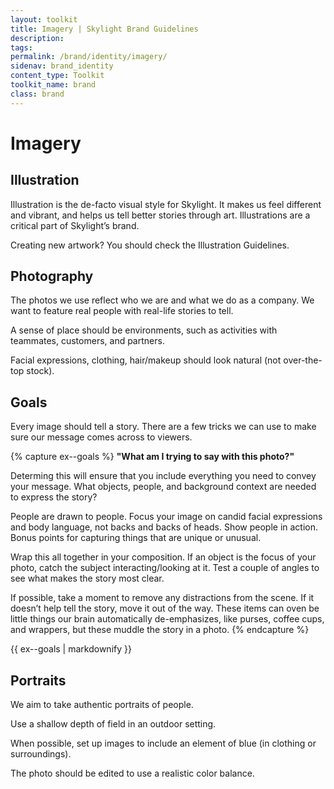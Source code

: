 ```yaml
---
layout: toolkit
title: Imagery | Skylight Brand Guidelines
description:
tags:
permalink: /brand/identity/imagery/
sidenav: brand_identity
content_type: Toolkit
toolkit_name: brand
class: brand
---
```


# Imagery

## Illustration

Illustration is the de-facto visual style for Skylight. It makes us feel different and vibrant, and helps us tell better stories through art. Illustrations are a critical part of Skylight’s brand.

Creating new artwork? You should check the Illustration Guidelines.

## Photography

The photos we use reflect who we are and what we do as a company. We want to feature real people with real-life stories to tell.

A sense of place should be environments, such as activities with teammates, customers, and partners.

Facial expressions, clothing, hair/makeup should look natural (not over-the-top stock).

## Goals

Every image should tell a story. There are a few tricks we can use to make sure our message comes across to viewers.

{% capture ex--goals %}
**"What am I trying to say with this photo?"**

Determing this will ensure that you include everything you need to convey your message. What objects, people, and background context are needed to express the story?

People are drawn to people. Focus your image on candid facial expressions and body language, not backs and backs of heads.
Show people in action. Bonus points for capturing things that are unique or unusual.

Wrap this all together in your composition. If an object is the focus of your photo, catch the subject interacting/looking at it. Test a couple of angles to see what makes the story most clear.

If possible, take a moment to remove any distractions from the scene. If it doesn’t help tell the story, move it out of the way. These items can oven be little things our brain automatically de-emphasizes, like purses, coffee cups, and wrappers, but these muddle the story in a photo.
{% endcapture %}

<div class="example">
{{ ex--goals | markdownify }}
</div>

## Portraits

We aim to take authentic portraits of people.

Use a shallow depth of field in an outdoor setting.

When possible, set up images to include an element of blue (in clothing or surroundings).

The photo should be edited to use a realistic color balance.


